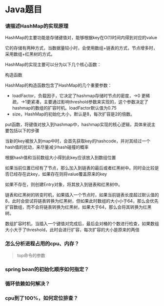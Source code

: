 # Java题目

### 请描述HashMap的实现原理

HashMap的主要功能是存储键值对，能够根据key在O(1)时间内得到对应的value

它的存储有两种方式，当数据量较小时，会使用数组+链表的方式，节点增多时，采用数组+红黑树的方式。

HashMap的实现主要可以分为以下几个核心函数：

构造函数

HashMap的构造函数包含了HashMap的几个重要参数：

* loadFactor，负载因子，它决定了hashmap存储时节点的密度，->0 更稀疏，->1更紧凑，主要通过影响threshold参数来实现的，这个参数决定了hashmap的数组的扩容时机。loadFactor默认值为0.75
* size，HashMap的初始化大小，默认是8，每次扩容是2的倍数。

put函数，将键值对放入到hashmap中，hashmap实现的核心逻辑，具体来说主要包括以下的步骤

当新的key被放入到map中时，会首先获取key的hashcode，并对其经过一个hash值的扰动，来尽量减少hash碰撞的概率

根据hash值和当前数组大小得到此key应该放入到数组位置

如果当前位置已经有了节点，那么加入到链表的最后或者红黑树中。同时会比较是否已经存在此key，如果存在则将value覆盖原来的key

如果不存在，则创建Entry对象，将其放入到链表和红黑树中。

链表和红黑树的转变时机，如果插入一个节点时，如果当前链表长度超过默认值的8，此时会尝试将链表转换为红黑树，但如果此时数组的大小小于64，那么会优先扩容数组，而不会将链表转换为红黑树，如果大于64，那么会将其转换为红黑树。

数组扩容时机，当插入一个键值对完成后，最后会对桶的个数进行检查，如果数组大小大于了threshold，此时会进行扩容，每次扩容的大小是原来的两倍

### 怎么分析进程占用的cpu、内存？

> top命令的参数

### spring bean的初始化顺序如何指定？

### 循环依赖如何解决？

### cpu到了100%，如何定位排查？